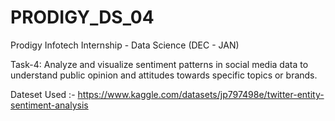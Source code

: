 # PRODIGY_DS_04
Prodigy Infotech Internship - Data Science (DEC - JAN)

Task-4:
Analyze and visualize sentiment patterns in social media data to understand public opinion and attitudes towards specific topics or brands.

Dateset Used :- https://www.kaggle.com/datasets/jp797498e/twitter-entity-sentiment-analysis
